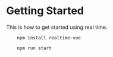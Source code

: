 # Getting Started

This is how to get started using real time.

```
    npm install realtime-vue
    
    npm run start
```
    